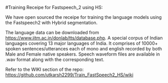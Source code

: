#Training Receipe for Fastspeech_2 using HS:

We have open sourced the receipe for training the language models using the Fastspeech2 with Hybrid segmentation.

The language data can be downloaded from https://www.iitm.ac.in/donlab/tts/database.php. A special corpus of Indian languages covering 13 major languages of India. It comprises of 10000+ spoken sentences/utterances each of mono and english recorded by both Male and Female native speakers. Speech waveform files are available in .wav format along with the corresponding text.

Refer to the WIKI section of the repo: https://github.com/utkarsh2299/Train_FastSpeech2_HS/wiki
